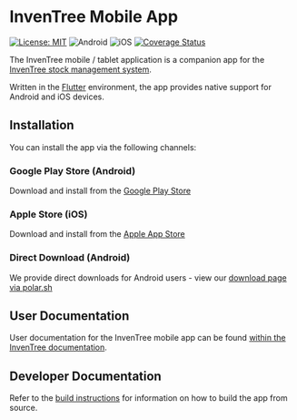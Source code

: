 # InvenTree Mobile App

[![License: MIT](https://img.shields.io/badge/License-MIT-yellow.svg)](https://opensource.org/licenses/MIT)
![Android](https://github.com/inventree/inventree-app/actions/workflows/android.yaml/badge.svg)
![iOS](https://github.com/inventree/inventree-app/actions/workflows/ios.yaml/badge.svg)
[![Coverage Status](https://coveralls.io/repos/github/inventree/inventree-app/badge.svg?branch=master)](https://coveralls.io/github/inventree/inventree-app?branch=master)

The InvenTree mobile / tablet application is a companion app for the [InvenTree stock management system](https://github.com/inventree/InvenTree).

Written in the [Flutter](https://flutter.dev/) environment, the app provides native support for Android and iOS devices.

## Installation

You can install the app via the following channels:

### Google Play Store (Android)

Download and install from the [Google Play Store](https://play.google.com/store/apps/details?id=inventree.inventree_app&hl=en_AU)

### Apple Store (iOS)

Download and install from the [Apple App Store](https://apps.apple.com/au/app/inventree/id1581731101)

### Direct Download (Android)

We provide direct downloads for Android users - view our [download page via polar.sh](https://polar.sh/inventree/products/299bf0d5-af88-4e0f-becf-c007ad37ecf2)

## User Documentation

User documentation for the InvenTree mobile app can be found [within the InvenTree documentation](https://inventree.readthedocs.io/en/latest/app/app/).

## Developer Documentation

Refer to the [build instructions](BUILDING.md) for information on how to build the app from source.
